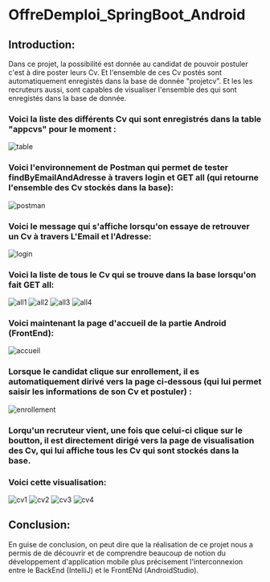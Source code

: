 # OffreDemploi_SpringBoot_Android

## Introduction:

Dans ce projet, la possibilité est donnée au candidat de pouvoir postuler c'est à dire poster leurs Cv. Et l'ensemble de ces Cv postés sont automatiquement enregistés dans la base de donnée "projetcv".
Et les les recruteurs aussi, sont capables de visualiser l'ensemble des qui sont enregistés dans la base de donnée.

### Voici la liste des différents Cv qui sont enregistrés dans la table "appcvs" pour le moment :

![table](https://user-images.githubusercontent.com/120748789/227184792-78085c46-9b59-4161-9450-84f58891b0f3.jpg)


### Voici l'environnement de Postman qui permet de tester findByEmailAndAdresse à travers login et GET all (qui retourne l'ensemble des Cv stockés dans la base):

![postman](https://user-images.githubusercontent.com/120748789/227184946-0976eea8-4259-4703-a3de-f92fdacb7410.jpg)


### Voici le message qui s'affiche lorsqu'on essaye de retrouver un Cv à travers L'Email et l'Adresse:

![login](https://user-images.githubusercontent.com/120748789/227185068-50862031-66e5-4e07-a760-22cb93dca2ee.jpg)

### Voici la liste de tous le Cv qui se trouve dans la base lorsqu'on fait GET all:

![all1](https://user-images.githubusercontent.com/120748789/227185217-e6439b24-4d8f-45c0-bb65-4837cde0b3c2.jpg)
![all2](https://user-images.githubusercontent.com/120748789/227185230-14eb8aa3-ab7b-4ab8-b10e-09709453718f.jpg)
![all3](https://user-images.githubusercontent.com/120748789/227185347-856ea1f8-1d6a-406c-b12f-7bd63e96f2b2.jpg)
![all4](https://user-images.githubusercontent.com/120748789/227185439-b3f91457-438b-41df-8b0d-dc2f1249f2c5.jpg)


### Voici maintenant la page d'accueil de la partie Android (FrontEnd):

![accueil](https://user-images.githubusercontent.com/120748789/227185600-79d3135d-1426-4b97-954b-b0082c3c4b2e.jpg)

### Lorsque le candidat clique sur enrollement, il es automatiquement dirivé vers la page ci-dessous (qui lui permet saisir les informations de son Cv et postuler) :

![enrollement](https://user-images.githubusercontent.com/120748789/227185821-e3126052-67f2-49ff-963c-fd239acf8331.jpg)

### Lorqu'un recruteur vient, une fois que celui-ci clique sur le boutton, il est directement dirigé vers la page de visualisation des Cv, qui lui affiche tous les Cv qui sont stockés dans la base.

### Voici cette visualisation:

![cv1](https://user-images.githubusercontent.com/120748789/227185997-e24fd569-b996-4ab9-81e9-65bfb09b18a0.jpg)
![cv2](https://user-images.githubusercontent.com/120748789/227186047-8098ba59-289d-440f-956d-829a00a7f935.jpg)
![cv3](https://user-images.githubusercontent.com/120748789/227186078-400cf941-31e1-40e9-80d5-59daa7f9e201.jpg)
![cv4](https://user-images.githubusercontent.com/120748789/227186107-00681cf1-f202-475f-95ab-17ff432c66db.jpg)

## Conclusion:
En guise de conclusion, on peut dire que la réalisation de ce projet nous a permis de de découvrir et de comprendre beaucoup de notion du développement d'application mobile plus précisement l'interconnexion entre le BackEnd (IntelliJ) et le FrontENd (AndroidStudio).
